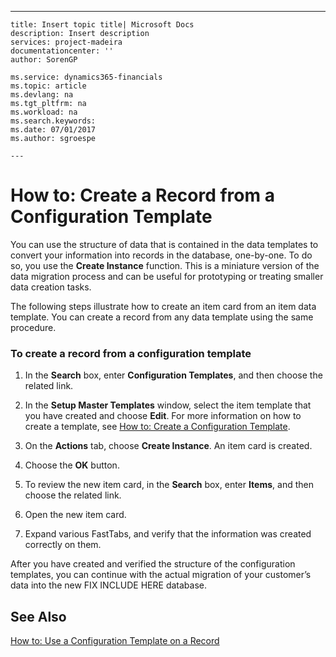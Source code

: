 ---
    title: Insert topic title| Microsoft Docs
    description: Insert description
    services: project-madeira
    documentationcenter: ''
    author: SorenGP

    ms.service: dynamics365-financials
    ms.topic: article
    ms.devlang: na
    ms.tgt_pltfrm: na
    ms.workload: na
    ms.search.keywords:
    ms.date: 07/01/2017
    ms.author: sgroespe

    ---
# How to: Create a Record from a  Configuration Template
You can use the structure of data that is contained in the data templates to convert your information into records in the database, one\-by\-one. To do so, you use the **Create Instance** function. This is a miniature version of the data migration process and can be useful for prototyping or treating smaller data creation tasks.  
  
 The following steps illustrate how to create an item card from an item data template. You can create a record from any data template using the same procedure.  
  
### To create a record from a configuration template  
  
1.  In the **Search** box, enter **Configuration Templates**, and then choose the related link.  
  
2.  In the **Setup Master Templates** window, select the item template that you have created and choose **Edit**. For more information on how to create a template, see [How to: Create a Configuration Template](../SetupAndAdministration/how-to-create-a-configuration-template.md).  
  
3.  On the **Actions** tab, choose **Create Instance**. An item card is created.  
  
4.  Choose the **OK** button.  
  
5.  To review the new item card, in the **Search** box, enter **Items**, and then choose the related link.  
  
6.  Open the new item card.  
  
7.  Expand various FastTabs, and verify that the information was created correctly on them.  
  
 After you have created and verified the structure of the configuration templates, you can continue with the actual migration of your customer’s data into the new FIX INCLUDE HERE<!--[!INCLUDE[navnow](../ApplicationDesign/includes/navnow_md.md)] --> database.  
  
## See Also  
 [How to: Use a Configuration Template on a Record](../SetupAndAdministration/how-to-use-a-configuration-template-on-a-record.md)